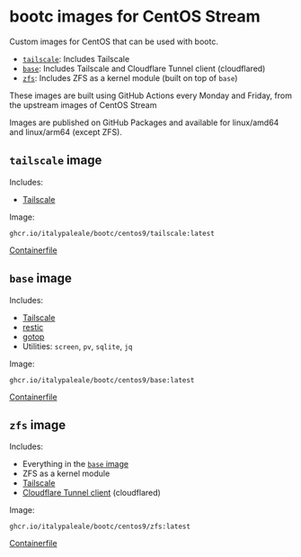 # bootc images for CentOS Stream

Custom images for CentOS that can be used with bootc.

- [`tailscale`](#tailscale-image): Includes Tailscale
- [`base`](#base-image): Includes Tailscale and Cloudflare Tunnel client (cloudflared)
- [`zfs`](#zfs-image): Includes ZFS as a kernel module (built on top of `base`)
<!--
- [`monitoring`](#monitoring-image): Includes Grafana Alloy (built on top of `base`)
- [`monitoring-zfs`](#monitoring-zfs-image): Includes Grafana Alloy (built on top of `zfs`)
-->

These images are built using GitHub Actions every Monday and Friday, from the upstream images of CentOS Stream

Images are published on GitHub Packages and available for linux/amd64 and linux/arm64 (except ZFS).

## `tailscale` image

Includes:

- [Tailscale](https://tailscale.com/)

Image:

```text
ghcr.io/italypaleale/bootc/centos9/tailscale:latest
```

[Containerfile](./el9/tailscale/Containerfile)

## `base` image

Includes:

- [Tailscale](https://tailscale.com/)
- [restic](https://github.com/restic/restic)
- [gotop](https://github.com/xxxserxxx/gotop)
- Utilities: `screen`, `pv`, `sqlite`, `jq`

Image:

```text
ghcr.io/italypaleale/bootc/centos9/base:latest
```

[Containerfile](./el9/base/Containerfile)

## `zfs` image

Includes:

- Everything in the [`base` image](#base-image)
- ZFS as a kernel module
- [Tailscale](https://tailscale.com/)
- [Cloudflare Tunnel client](https://github.com/cloudflare/cloudflared) (cloudflared)

Image:

```text
ghcr.io/italypaleale/bootc/centos9/zfs:latest
```

[Containerfile](./el9/zfs/Containerfile)

<!--
## `monitoring` image

Includes:

- Everything in the [`base` image](#base-image)
- [Grafana Alloy](https://github.com/grafana/alloy)
- [prometheus-podman-exporter](https://github.com/containers/prometheus-podman-exporter)

Image:

```text
ghcr.io/italypaleale/bootc/centos9/monitoring:latest
```

[Containerfile](./el9/monitoring/Containerfile)

## `monitoring-zfs` image

Includes:

- Everything in the [`zfs` image](#zfs-image)
- [Grafana Alloy](https://github.com/grafana/alloy)
- [prometheus-podman-exporter](https://github.com/containers/prometheus-podman-exporter)

Image:

```text
ghcr.io/italypaleale/bootc/centos9/monitoring-zfs:latest
```

[Containerfile](./el9/monitoring/Containerfile)
-->
